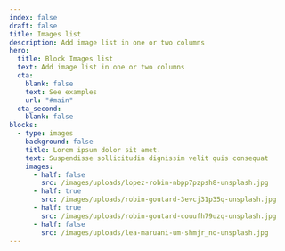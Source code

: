 ```yaml
---
index: false
draft: false
title: Images list
description: Add image list in one or two columns
hero:
  title: Block Images list
  text: Add image list in one or two columns
  cta:
    blank: false
    text: See examples
    url: "#main"
  cta_second:
    blank: false
blocks:
  - type: images
    background: false
    title: Lorem ipsum dolor sit amet.
    text: Suspendisse sollicitudin dignissim velit quis consequat
    images:
      - half: false
        src: /images/uploads/lopez-robin-nbpp7pzpsh8-unsplash.jpg
      - half: true
        src: /images/uploads/robin-goutard-3evcj31p35q-unsplash.jpg
      - half: true
        src: /images/uploads/robin-goutard-couufh79uzq-unsplash.jpg
      - half: false
        src: /images/uploads/lea-maruani-um-shmjr_no-unsplash.jpg
---
```

